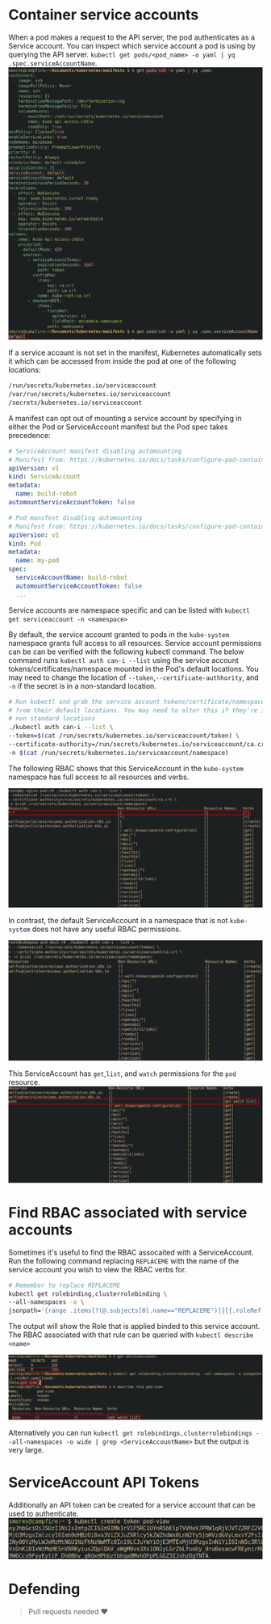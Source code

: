 # Container service accounts
When a pod makes a request to the API server, the pod authenticates as a Service account. You can inspect which service account a pod is using by querying the API server. `kubectl get pods/<pod_name> -o yaml | yq .spec.serviceAccountName`. 
![](../images/Pasted%20image%2020240322112135.png)

If a service account is not set in the manifest, Kubernetes automatically sets it which can be accessed from inside the pod at one of the following locations:

```bash
/run/secrets/kubernetes.io/serviceaccount
/var/run/secrets/kubernetes.io/serviceaccount
/secrets/kubernetes.io/serviceaccount
```

A manifest can opt out of mounting a service account by specifying in either the Pod or ServiceAccount manifest but the Pod spec takes precedence:
```yaml
# ServiceAccount manifest disabling automounting
# Manifest from: https://kubernetes.io/docs/tasks/configure-pod-container/configure-service-account/
apiVersion: v1
kind: ServiceAccount
metadata:
  name: build-robot
automountServiceAccountToken: false

```

```yaml
# Pod manifest disabling automounting
# Manifest from: https://kubernetes.io/docs/tasks/configure-pod-container/configure-service-account/
apiVersion: v1
kind: Pod
metadata:
  name: my-pod
spec:
  serviceAccountName: build-robot
  automountServiceAccountToken: false
  ...
```

Service accounts are namespace specific and can be listed with `kubectl get serviceaccount -n <namespace>` 

By default, the service account granted to pods in the `kube-system` namespace grants full access to all resources. Service account permissions can be can be verified with the following kubectl command. The below command runs `kubectl auth can-i --list` using the service account tokens/certificates/namespace mounted in the Pod's default locations. You may need to change the location of `--token`,`--certificate-authhority`, and `-n` if the secret is in a non-standard location.
```bash
# Run kubectl and grab the service account tokens/certificate/namespace
# from their default locations. You may need to alter this if they're in
# non standard locations
./kubectl auth can-i --list \
--token=$(cat /run/secrets/kubernetes.io/serviceaccount/token) \
--certificate-authority=/run/secrets/kubernetes.io/serviceaccount/ca.crt \
-n $(cat /run/secrets/kubernetes.io/serviceaccount/namespace)
```

The following RBAC shows that this ServiceAccount in the `kube-system` namespace has full access to all resources and verbs.

![](../images/Pasted%20image%2020240322115345.png)

In contrast, the default ServiceAccount in a namespace that is not `kube-system` does not have any useful RBAC permissions.

![](../images/Pasted%20image%2020240322115957.png)

This ServiceAccount has `get`,`list`, and `watch` permissions for the `pod` resource.
![](../images/Pasted%20image%2020240322122020.png)

# Find RBAC associated with service accounts
Sometimes it's useful to find the RBAC assocaited with a ServiceAccount. Run the following command replacing `REPLACEME` with the name of the service account you wish to view the RBAC verbs for.
```bash
# Remember to replace REPLACEME
kubectl get rolebinding,clusterrolebinding \
--all-namespaces -o \
jsonpath='{range .items[?(@.subjects[0].name=="REPLACEME")]}[{.roleRef.kind},{.roleRef.name}]{end}'
```

The output will show the Role that is applied binded to this service account. The RBAC associated with that rule can be queried with `kubectl describe <name>`

![](../images/Pasted%20image%2020240322122528.png)

Alternatively you can run `kubectl get rolebindings,clusterrolebindings --all-namespaces -o wide | grep <ServiceAccountName>` but the output is very large. 

# ServiceAccount API Tokens
Additionally an API token can be created for a service account that can be used to authenticate. 
![](../images/Pasted%20image%2020240322124414.png)

# Defending
> Pull requests needed ❤️ 